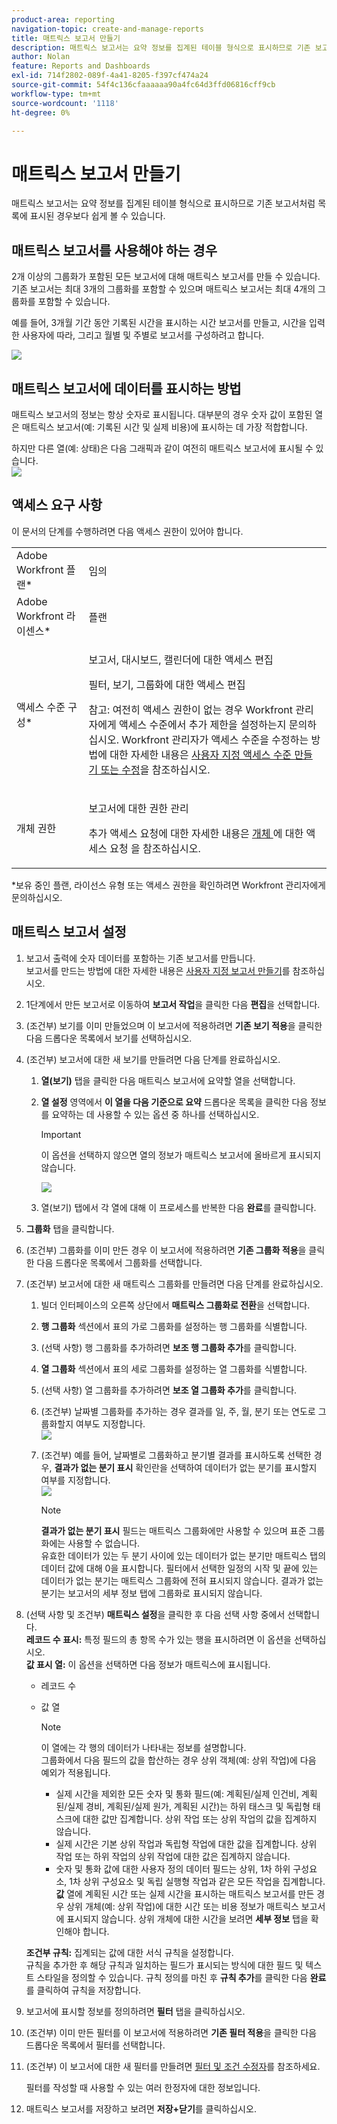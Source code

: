 ```yaml
---
product-area: reporting
navigation-topic: create-and-manage-reports
title: 매트릭스 보고서 만들기
description: 매트릭스 보고서는 요약 정보를 집계된 테이블 형식으로 표시하므로 기존 보고서처럼 목록에 표시된 경우보다 쉽게 볼 수 있습니다.
author: Nolan
feature: Reports and Dashboards
exl-id: 714f2802-089f-4a41-8205-f397cf474a24
source-git-commit: 54f4c136cfaaaaaa90a4fc64d3ffd06816cff9cb
workflow-type: tm+mt
source-wordcount: '1118'
ht-degree: 0%

---
```


# 매트릭스 보고서 만들기

매트릭스 보고서는 요약 정보를 집계된 테이블 형식으로 표시하므로 기존 보고서처럼 목록에 표시된 경우보다 쉽게 볼 수 있습니다.

## 매트릭스 보고서를 사용해야 하는 경우

2개 이상의 그룹화가 포함된 모든 보고서에 대해 매트릭스 보고서를 만들 수 있습니다. 기존 보고서는 최대 3개의 그룹화를 포함할 수 있으며 매트릭스 보고서는 최대 4개의 그룹화를 포함할 수 있습니다.

예를 들어, 3개월 기간 동안 기록된 시간을 표시하는 시간 보고서를 만들고, 시간을 입력한 사용자에 따라, 그리고 월별 및 주별로 보고서를 구성하려고 합니다.

![](assets/report-matrix-overview-350x123.png)

## 매트릭스 보고서에 데이터를 표시하는 방법

매트릭스 보고서의 정보는 항상 숫자로 표시됩니다. 대부분의 경우 숫자 값이 포함된 열은 매트릭스 보고서(예: 기록된 시간 및 실제 비용)에 표시하는 데 가장 적합합니다.

하지만 다른 열(예: 상태)은 다음 그래픽과 같이 여전히 매트릭스 보고서에 표시될 수 있습니다.\
![](assets/report-matrix-status-350x73.png)

## 액세스 요구 사항

이 문서의 단계를 수행하려면 다음 액세스 권한이 있어야 합니다.

<table style="table-layout:auto"> 
 <col> 
 <col> 
 <tbody> 
  <tr> 
   <td role="rowheader">Adobe Workfront 플랜*</td> 
   <td> <p>임의</p> </td> 
  </tr> 
  <tr> 
   <td role="rowheader">Adobe Workfront 라이센스*</td> 
   <td> <p>플랜 </p> </td> 
  </tr> 
  <tr> 
   <td role="rowheader">액세스 수준 구성*</td> 
   <td> <p>보고서, 대시보드, 캘린더에 대한 액세스 편집</p> <p>필터, 보기, 그룹화에 대한 액세스 편집</p> <p>참고: 여전히 액세스 권한이 없는 경우 Workfront 관리자에게 액세스 수준에서 추가 제한을 설정하는지 문의하십시오. Workfront 관리자가 액세스 수준을 수정하는 방법에 대한 자세한 내용은 <a href="../../../administration-and-setup/add-users/configure-and-grant-access/create-modify-access-levels.md" class="MCXref xref">사용자 지정 액세스 수준 만들기 또는 수정</a>을 참조하십시오.</p> </td> 
  </tr> 
  <tr> 
   <td role="rowheader">개체 권한</td> 
   <td> <p>보고서에 대한 권한 관리</p> <p>추가 액세스 요청에 대한 자세한 내용은 <a href="../../../workfront-basics/grant-and-request-access-to-objects/request-access.md" class="MCXref xref">개체 </a>에 대한 액세스 요청 을 참조하십시오.</p> </td> 
  </tr> 
 </tbody> 
</table>

&#42;보유 중인 플랜, 라이선스 유형 또는 액세스 권한을 확인하려면 Workfront 관리자에게 문의하십시오.

## 매트릭스 보고서 설정

1. 보고서 출력에 숫자 데이터를 포함하는 기존 보고서를 만듭니다.\
   보고서를 만드는 방법에 대한 자세한 내용은 [사용자 지정 보고서 만들기](../../../reports-and-dashboards/reports/creating-and-managing-reports/create-custom-report.md)를 참조하십시오.

1. 1단계에서 만든 보고서로 이동하여 **보고서 작업**&#x200B;을 클릭한 다음 **편집**&#x200B;을 선택합니다.

1. (조건부) 보기를 이미 만들었으며 이 보고서에 적용하려면 **기존 보기 적용**&#x200B;을 클릭한 다음 드롭다운 목록에서 보기를 선택하십시오.
1. (조건부) 보고서에 대한 새 보기를 만들려면 다음 단계를 완료하십시오.

   1. **열(보기)** 탭을 클릭한 다음 매트릭스 보고서에 요약할 열을 선택합니다.
   1. **열 설정** 영역에서 **이 열을 다음 기준으로 요약** 드롭다운 목록을 클릭한 다음 정보를 요약하는 데 사용할 수 있는 옵션 중 하나를 선택하십시오.

      >[!IMPORTANT]
      >
      >이 옵션을 선택하지 않으면 열의 정보가 매트릭스 보고서에 올바르게 표시되지 않습니다.

      ![](assets/qs-report-matrix-summarized-350x392.png)

   1. 열(보기) 탭에서 각 열에 대해 이 프로세스를 반복한 다음 **완료**&#x200B;를 클릭합니다.

1. **그룹화** 탭을 클릭합니다.
1. (조건부) 그룹화를 이미 만든 경우 이 보고서에 적용하려면 **기존 그룹화 적용**&#x200B;을 클릭한 다음 드롭다운 목록에서 그룹화를 선택합니다.
1. (조건부) 보고서에 대한 새 매트릭스 그룹화를 만들려면 다음 단계를 완료하십시오.

   1. 빌더 인터페이스의 오른쪽 상단에서 **매트릭스 그룹화로 전환**&#x200B;을 선택합니다.
   1. **행 그룹화** 섹션에서 표의 가로 그룹화를 설정하는 행 그룹화를 식별합니다.
   1. (선택 사항) 행 그룹화를 추가하려면 **보조 행 그룹화 추가**&#x200B;를 클릭합니다.
   1. **열 그룹화** 섹션에서 표의 세로 그룹화를 설정하는 열 그룹화를 식별합니다.
   1. (선택 사항) 열 그룹화를 추가하려면 **보조 열 그룹화 추가**&#x200B;를 클릭합니다.
   1. (조건부) 날짜별 그룹화를 추가하는 경우 결과를 일, 주, 월, 분기 또는 연도로 그룹화할지 여부도 지정합니다.\
      ![](assets/qs-grouping-by-date-options-for-matrix-report-350x450.png)

   1. (조건부) 예를 들어, 날짜별로 그룹화하고 분기별 결과를 표시하도록 선택한 경우, **결과가 없는 분기 표시** 확인란을 선택하여 데이터가 없는 분기를 표시할지 여부를 지정합니다.\
      ![](assets/qs-show-quarters-with-no-results-on-matrix-report-350x175.png)

      >[!NOTE]
      >
      >**결과가 없는 분기 표시** 필드는 매트릭스 그룹화에만 사용할 수 있으며 표준 그룹화에는 사용할 수 없습니다.\
      >유효한 데이터가 있는 두 분기 사이에 있는 데이터가 없는 분기만 매트릭스 탭의 데이터 값에 대해 0을 표시합니다. 필터에서 선택한 일정의 시작 및 끝에 있는 데이터가 없는 분기는 매트릭스 그룹화에 전혀 표시되지 않습니다. 결과가 없는 분기는 보고서의 세부 정보 탭에 그룹화로 표시되지 않습니다.

1. (선택 사항 및 조건부) **매트릭스 설정**&#x200B;을 클릭한 후 다음 선택 사항 중에서 선택합니다.\
   **레코드 수 표시:** 특정 필드의 총 항목 수가 있는 행을 표시하려면 이 옵션을 선택하십시오.\
   **값 표시 열:** 이 옵션을 선택하면 다음 정보가 매트릭스에 표시됩니다.

   * 레코드 수
   * 값 열

     >[!NOTE]
     >
     >이 열에는 각 행의 데이터가 나타내는 정보를 설명합니다.\
     >그룹화에서 다음 필드의 값을 합산하는 경우 상위 객체(예: 상위 작업)에 다음 예외가 적용됩니다.
     >
     >   
     >   
     >   * 실제 시간을 제외한 모든 숫자 및 통화 필드(예: 계획된/실제 인건비, 계획된/실제 경비, 계획된/실제 원가, 계획된 시간)는 하위 태스크 및 독립형 태스크에 대한 값만 집계합니다. 상위 작업 또는 상위 작업의 값을 집계하지 않습니다.
     >   * 실제 시간은 기본 상위 작업과 독립형 작업에 대한 값을 집계합니다. 상위 작업 또는 하위 작업의 상위 작업에 대한 값은 집계하지 않습니다.
     >   * 숫자 및 통화 값에 대한 사용자 정의 데이터 필드는 상위, 1차 하위 구성요소, 1차 상위 구성요소 및 독립 실행형 작업과 같은 모든 작업을 집계합니다. **값** 열에 계획된 시간 또는 실제 시간을 표시하는 매트릭스 보고서를 만든 경우 상위 개체(예: 상위 작업)에 대한 시간 또는 비용 정보가 매트릭스 보고서에 표시되지 않습니다. 상위 개체에 대한 시간을 보려면 **세부 정보** 탭을 확인해야 합니다.
     >   
     >   
     >

   **조건부 규칙:** 집계되는 값에 대한 서식 규칙을 설정합니다.\
   규칙을 추가한 후 해당 규칙과 일치하는 필드가 표시되는 방식에 대한 필드 및 텍스트 스타일을 정의할 수 있습니다. 규칙 정의를 마친 후 **규칙 추가**&#x200B;를 클릭한 다음 **완료**&#x200B;를 클릭하여 규칙을 저장합니다.

1. 보고서에 표시할 정보를 정의하려면 **필터** 탭을 클릭하십시오.
1. (조건부) 이미 만든 필터를 이 보고서에 적용하려면 **기존 필터 적용**&#x200B;을 클릭한 다음 드롭다운 목록에서 필터를 선택합니다.
1. (조건부) 이 보고서에 대한 새 필터를 만들려면 [필터 및 조건 수정자](../../../reports-and-dashboards/reports/reporting-elements/filter-condition-modifiers.md)를 참조하세요.

   <!--
   <MadCap:conditionalText data-mc-conditions="QuicksilverOrClassic.Draft mode">
   and
   <a href="../../../reports-and-dashboards/reports/reporting-elements/advanced-filter-condition-qualifiers.md" class="MCXref xref">Advanced Filter and condition qualifiers </a>
   </MadCap:conditionalText>
   -->

   필터를 작성할 때 사용할 수 있는 여러 한정자에 대한 정보입니다.

1. 매트릭스 보고서를 저장하고 보려면 **저장+닫기**&#x200B;를 클릭하십시오.
